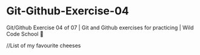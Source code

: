 # Git-Github-Exercise-04
Git/Github Exercise 04 of 07 | Git and Github exercises for practicing | Wild Code School 🦁

//List of my favourite cheeses 

